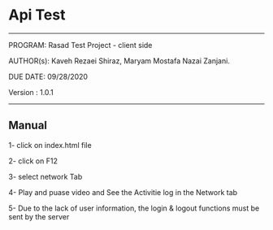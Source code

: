 # Api Test

****************************************************************

 PROGRAM:   Rasad Test Project - client side
 
 AUTHOR(s):    Kaveh Rezaei Shiraz,  Maryam Mostafa Nazai Zanjani. 

 DUE DATE:  09/28/2020
 
 Version : 1.0.1
 
 ****************************************************************

## Manual

1- click on index.html file

2- click on F12

3- select network Tab

4- Play and puase video and See the Activitie log in the Network tab

5- Due to the lack of user information, the login & logout functions must be sent by the server



